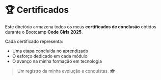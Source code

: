 # 🏆 Certificados

Este diretório armazena todos os meus **certificados de conclusão** obtidos durante o Bootcamp **Code Girls 2025**.

Cada certificado representa:
- Uma etapa concluída no aprendizado
- O esforço dedicado em cada módulo
- O avanço na minha formação em tecnologia

> Um registro da minha evolução e conquistas. 🎓
